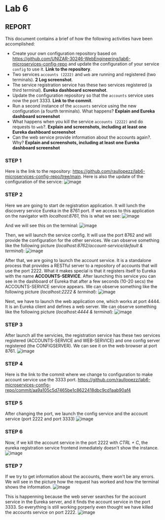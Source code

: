 # Lab 6

## REPORT
This document contains a brief of how the following activities have been accomplished:

- Create your own configuration repository based on <https://github.com/UNIZAR-30246-WebEngineering/lab6-microservices-config-repo>
  and update the configuration of your service `config` to use it. **Link to the repository**.
- Two services `accounts (2222)` and `web` are running and registered (two terminals). **2 Log screenshot**.
- The service registration service has these two services registered (a third terminal). **Eureka dashboard screenshot**.
- Update the configuration repository so that the `accounts` service uses now the port 3333. **Link to the commit**.
- Run a second instance of the `accounts` service using the new configuration (a fourth terminals). What happens? **Explain and Eureka dashboard screenshot**
- What happens when you kill the service `accounts (2222)` and do requests to `web`?. **Explain and screenshots, including at least one Eureka dashboard screenshot**
- Can the web service provide information about the accounts again?. Why? **Explain and screenshots, including at least one Eureka dashboard screenshot**

### STEP 1
Here is the link to the repository: <https://github.com/raullopezz/lab6-microservices-config-repo/tree/main>. Here is 
also the update of the configuration of the service:
![image](/docs/configServer.png)

### STEP 2
Here we are going to start de registration application. It will lunch the discovery service Eureka in the 8761 port. 
If we access to this application on the navigator with _localhost:8761_, this is what we see:
![image](/docs/step2_1.png)

And we will see this on the terminal:
![image](/docs/step2_1_2.png)

Then, we will launch the service config. It will use the port 8762 and will provide the configuration for the other services.
We can observe something like the following picture (_localhost:8762/account-service/default & terminal_):
![image](/docs/step2_2.png)

After that,  we are going to launch the account service. It is a standalone process that provides a RESTful server to a 
repository of accounts that will use the port 2222. What it makes special is that it registers itself to Eureka with the
name **ACCOUNTS-SERVICE**. After launching this service you can see in the dashboard of Eureka that after a few seconds 
(10-20 secs) the ACCOUNTS-SERVICE service appears.
We can observe something like the following picture (_localhost:2222 & terminal_):
![image](/docs/step2_3.png)

Next, we have to launch the web application one, which works at port 4444. It is an Eureka client and defines
a web server.
We can observe something like the following picture (_localhost:4444 & terminal_):
![image](/docs/step2_4.png)

### STEP 3
After launch all the servicies, the registration service has these two services registered (ACCOUNTS-SERVICE and WEB-SERVICE) and
one config server registered (the CONFIGSERVER). We can see it on the web browser at port 8761.
![image](/docs/step3.png)

### STEP 4
Here is the link to the commit where we change to configuration to make account service use the 3333 port.
<https://github.com/raullopezz/lab6-microservices-config-repo/commit/aa9a105c5d7465be1c8622418dbc9cd1aab90af4>

### STEP 5
After changing the port, we launch the config service and the account service (port 2222 and port 3333)
![image](/docs/step5.png)

### STEP 6
Now, if we kill the account service in the port 2222 with _CTRL + C_, the eureka registration service frontend 
inmediately doesn't show the instance.
![image](/docs/step6.png)

### STEP 7
If we try to get information about the accounts, there won't be any errors. We will see in the picture how the request has worked 
and how the terminal shows the information.
![image](/docs/step7_2.png)

This is happenning because the web server searches for the account service in the Eureka
server, and it finds the account service in the port 3333. So everything is still working porperly even thought we have 
killed the accounts service on port 2222.
![image](/docs/step7.png)


